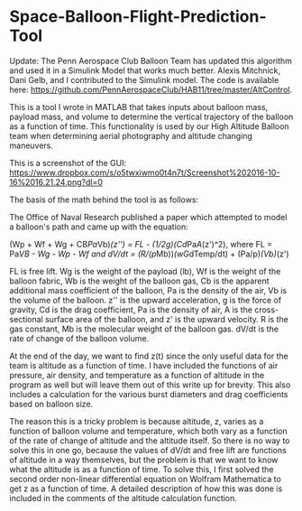 # Space-Balloon-Flight-Prediction-Tool

Update: The Penn Aerospace Club Balloon Team has updated this algorithm and used it in a Simulink Model that works much better. Alexis Mitchnick, Dani Gelb, and I contributed to the Simulink model.  The code is available here: https://github.com/PennAerospaceClub/HAB11/tree/master/AltControl. 

This is a tool I wrote in MATLAB that takes inputs about balloon mass, payload mass, and volume to determine the vertical trajectory of the balloon as a function of time. This functionality is used by our High Altitude Balloon team when determining aerial photography and altitude changing maneuvers. 

This is a screenshot of the GUI: https://www.dropbox.com/s/o5twxiwmo0t4n7t/Screenshot%202016-10-16%2016.21.24.png?dl=0

The basis of the math behind the tool is as follows: 

The Office of Naval Research published a paper which attempted to model a balloon's path and came up with the equation: 

(Wp + Wf + Wg + CB*Pa*Vb)*(z'') = FL - (1/2g)(Cd*Pa*A*(z')^2), where FL = Pa*VB - Wg - Wp - Wf and
dV/dt = (R/(p*Mb))*(wG*dTemp/dt) + (Pa/p)*(Vb)*(z')

FL is free lift. Wg is the weight of the payload (lb), Wf is the weight of the balloon fabric, Wb is the weight of the balloon gas, Cb is the apparent additional mass coefficient of the balloon, Pa is the density of the air, Vb is the volume of the balloon. z'' is the upward acceleration, g is the force of gravity, Cd is the drag coefficient, Pa is the density of air, A is the cross-sectional surface area of the balloon, and z' is the upward velocity. R is the gas constant, Mb is the molecular weight of the balloon gas. dV/dt is the rate of change of the balloon volume. 

At the end of the day, we want to find z(t) since the only useful data for the team is altitude as a function of time. I have included the functions of air pressure, air density, and temperature as a function of altitude in the program as well but will leave them out of this write up for brevity. This also includes a calculation for the various burst diameters and drag coefficients based on balloon size.
 
The reason this is a tricky problem is because altitude, z, varies as a function of balloon volume and temperature, which both vary as a function of the rate of change of altitude and the altitude itself. So there is no way to solve this in one go, because the values of dV/dt and free lift are functions of altitude in a way themselves, but the problem is that we want to know what the altitude is as a function of time. To solve this, I first solved the second order non-linear differential equation on Wolfram Mathematica to get z as a function of time. A detailed description of how this was done is included in the comments of the altitude calculation function.

